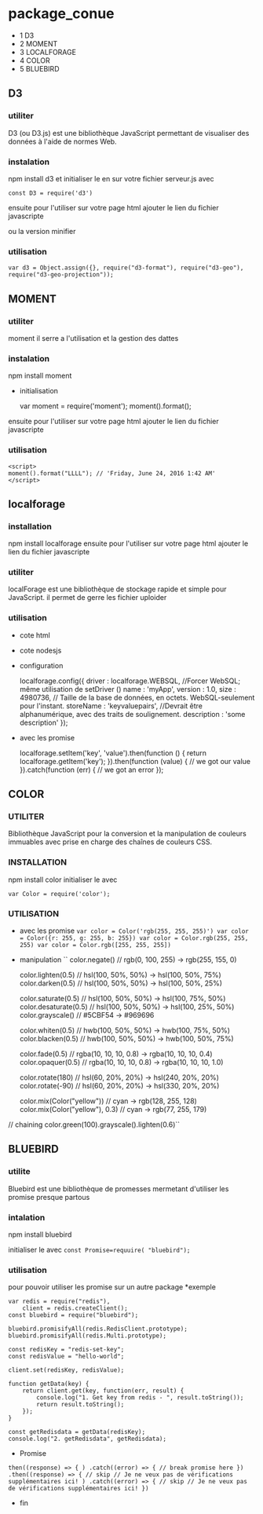 
# package_conue


* 1 D3
* 2 MOMENT
* 3 LOCALFORAGE
* 4 COLOR
* 5 BLUEBIRD 

## D3
### utiliter

D3 (ou D3.js) est une bibliothèque JavaScript permettant de visualiser des données à l'aide de normes Web. 

### instalation

npm install d3
et initialiser le en sur votre fichier serveur.js avec 

    const D3 = require('d3')

ensuite pour l'utiliser sur votre page html ajouter le lien du fichier javascripte
<script src="https://d3js.org/d3.v5.js"></script>
ou la version minifier
<script src="https://d3js.org/d3-selection.v1.js"></script>

### utilisation

    var d3 = Object.assign({}, require("d3-format"), require("d3-geo"), require("d3-geo-projection"));

## MOMENT

###  utiliter

moment il serre a l'utilisation et  la gestion des dattes

### instalation

npm install moment
* initialisation

    var moment = require('moment');
    moment().format();

ensuite pour l'utiliser sur votre page html ajouter le lien du fichier javascripte
<script src="moment.js"></script>

### utilisation

    <script>
    moment().format("LLLL"); // 'Friday, June 24, 2016 1:42 AM'
    </script>

## localforage

### installation 
 npm install localforage
 ensuite pour l'utiliser sur votre page html ajouter le lien du fichier javascripte
 <script src="localforage/dist/localforage.js"></script>
 
### utiliter

localForage est une bibliothèque de stockage rapide et simple pour JavaScript.
il permet de gerre les fichier uploider
### utilisation

* cote html
 <script>localforage.getItem('something', myCallback);</script>
 
* cote nodesjs
 
* configuration

    localforage.config({
        driver      : localforage.WEBSQL, //Forcer WebSQL; même utilisation de setDriver ()
        name        : 'myApp',
        version     : 1.0,
        size        : 4980736, // Taille de la base de données, en octets. WebSQL-seulement pour l'instant.
        storeName   : 'keyvaluepairs', //Devrait être alphanumérique, avec des traits de soulignement.
        description : 'some description'
    }); 



* avec les promise

    localforage.setItem('key', 'value').then(function () {
      return localforage.getItem('key');
    }).then(function (value) {
      // we got our value
    }).catch(function (err) {
      // we got an error
    });

## COLOR

### UTILITER

Bibliothèque JavaScript pour la conversion et la manipulation de couleurs immuables avec prise en charge des chaînes de couleurs CSS.

### INSTALLATION

npm install color
initialiser le avec  

    var Color = require('color');

### UTILISATION

* avec les promise
``
var color = Color('rgb(255, 255, 255)')
var color = Color({r: 255, g: 255, b: 255})
var color = Color.rgb(255, 255, 255)
var color = Color.rgb([255, 255, 255])
``

* manipulation
``
    color.negate()         // rgb(0, 100, 255) -> rgb(255, 155, 0)

    color.lighten(0.5)     // hsl(100, 50%, 50%) -> hsl(100, 50%, 75%)
    color.darken(0.5)      // hsl(100, 50%, 50%) -> hsl(100, 50%, 25%)

    color.saturate(0.5)    // hsl(100, 50%, 50%) -> hsl(100, 75%, 50%)
    color.desaturate(0.5)  // hsl(100, 50%, 50%) -> hsl(100, 25%, 50%)
    color.grayscale()      // #5CBF54 -> #969696

    color.whiten(0.5)      // hwb(100, 50%, 50%) -> hwb(100, 75%, 50%)
    color.blacken(0.5)     // hwb(100, 50%, 50%) -> hwb(100, 50%, 75%)

    color.fade(0.5)     // rgba(10, 10, 10, 0.8) -> rgba(10, 10, 10, 0.4)
    color.opaquer(0.5)     // rgba(10, 10, 10, 0.8) -> rgba(10, 10, 10, 1.0)

    color.rotate(180)      // hsl(60, 20%, 20%) -> hsl(240, 20%, 20%)
    color.rotate(-90)      // hsl(60, 20%, 20%) -> hsl(330, 20%, 20%)

    color.mix(Color("yellow"))        // cyan -> rgb(128, 255, 128)
    color.mix(Color("yellow"), 0.3)   // cyan -> rgb(77, 255, 179)

// chaining
    color.green(100).grayscale().lighten(0.6)``

## BLUEBIRD

### utilite
Bluebird est une bibliothèque de promesses mermetant d'utiliser les promise presque partous

### intalation
npm install bluebird

initialiser le avec 
    ``const Promise=requuire( "bluebird");``

### utilisation

pour pouvoir utiliser les promise sur un autre package  *exemple

    var redis = require("redis"),
        client = redis.createClient();
    const bluebird = require("bluebird");

    bluebird.promisifyAll(redis.RedisClient.prototype);
    bluebird.promisifyAll(redis.Multi.prototype);

    const redisKey = "redis-set-key";
    const redisValue = "hello-world";

    client.set(redisKey, redisValue);

    function getData(key) {
        return client.get(key, function(err, result) {
            console.log("1. Get key from redis - ", result.toString());
            return result.toString();
        });
    }

    const getRedisdata = getData(redisKey);
    console.log("2. getRedisdata", getRedisdata);

* Promise
 
 ``
    then((response) => {
    )
    .catch((error) => {
      // break promise here
    })
    .then((response) => {
     // skip
     // Je ne veux pas de vérifications supplémentaires ici!
    )
    .catch((error) => {
      // skip
      // Je ne veux pas de vérifications supplémentaires ici!
    }) 
 `` 
* fin
